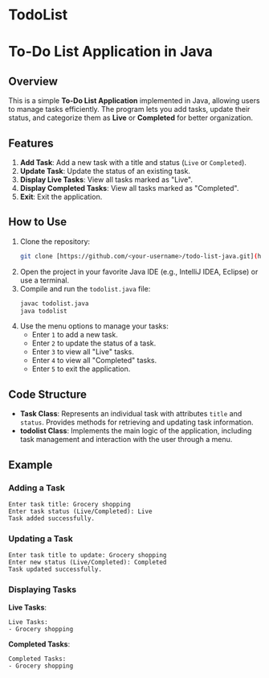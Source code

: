 # TodoList
# To-Do List Application in Java

## Overview
This is a simple **To-Do List Application** implemented in Java, allowing users to manage tasks efficiently. The program lets you add tasks, update their status, and categorize them as **Live** or **Completed** for better organization. 

## Features
1. **Add Task**: Add a new task with a title and status (`Live` or `Completed`).
2. **Update Task**: Update the status of an existing task.
3. **Display Live Tasks**: View all tasks marked as "Live".
4. **Display Completed Tasks**: View all tasks marked as "Completed".
5. **Exit**: Exit the application.

## How to Use
1. Clone the repository:
   ```bash
   git clone [https://github.com/<your-username>/todo-list-java.git](https://github.com/Malleswarimalli/TodoList/blob/main/Todolist.java)
   ```
2. Open the project in your favorite Java IDE (e.g., IntelliJ IDEA, Eclipse) or use a terminal.
3. Compile and run the `todolist.java` file:
   ```bash
   javac todolist.java
   java todolist
   ```
4. Use the menu options to manage your tasks:
   - Enter `1` to add a new task.
   - Enter `2` to update the status of a task.
   - Enter `3` to view all "Live" tasks.
   - Enter `4` to view all "Completed" tasks.
   - Enter `5` to exit the application.

## Code Structure
- **Task Class**: Represents an individual task with attributes `title` and `status`. Provides methods for retrieving and updating task information.
- **todolist Class**: Implements the main logic of the application, including task management and interaction with the user through a menu.

## Example
### Adding a Task
```
Enter task title: Grocery shopping
Enter task status (Live/Completed): Live
Task added successfully.
```

### Updating a Task
```
Enter task title to update: Grocery shopping
Enter new status (Live/Completed): Completed
Task updated successfully.
```

### Displaying Tasks
**Live Tasks**:
```
Live Tasks:
- Grocery shopping
```

**Completed Tasks**:
```
Completed Tasks:
- Grocery shopping
```


